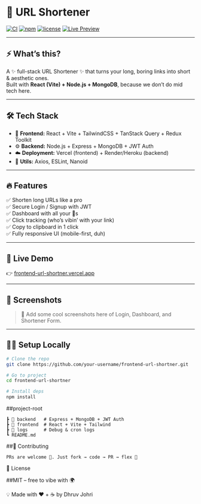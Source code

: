 # 🔗 URL Shortener 

[![CI](https://img.shields.io/badge/CI-passing-brightgreen?style=flat-square&logo=github)](https://github.com/) [![npm](https://img.shields.io/badge/npm-v1.0.0-orange?style=flat-square&logo=npm)](https://www.npmjs.com/) [![license](https://img.shields.io/badge/license-MIT-blue?style=flat-square)](./LICENSE) [![Live Preview](https://img.shields.io/badge/Live-Preview-ff69b4?style=flat-square&logo=vercel)](https://frontend-url-shortner.vercel.app/)  

---

## ⚡ What’s this?
A ✨ full-stack URL Shortener ✨ that turns your long, boring links into short & aesthetic ones.  
Built with **React (Vite) + Node.js + MongoDB**, because we don’t do mid tech here.  

---

## 🛠️ Tech Stack
- 🎨 **Frontend:** React + Vite + TailwindCSS + TanStack Query + Redux Toolkit  
- ⚙️ **Backend:** Node.js + Express + MongoDB + JWT Auth  
- ☁️ **Deployment:** Vercel (frontend) + Render/Heroku (backend)  
- 🧩 **Utils:** Axios, ESLint, Nanoid  

---

## 🔥 Features
✅ Shorten long URLs like a pro  
✅ Secure Login / Signup with JWT  
✅ Dashboard with all your 🔗s  
✅ Click tracking (who’s vibin’ with your link)  
✅ Copy to clipboard in 1 click  
✅ Fully responsive UI (mobile-first, duh)  

---

## 🚀 Live Demo
👉 [frontend-url-shortner.vercel.app](https://frontend-url-shortner.vercel.app/)  

---

## 🎯 Screenshots
> 📸 Add some cool screenshots here of Login, Dashboard, and Shortener Form.  

---

## 🧑‍💻 Setup Locally
```bash
# Clone the repo
git clone https://github.com/your-username/frontend-url-shortner.git

# Go to project
cd frontend-url-shortner

# Install deps
npm install
```
##project-root
```
┣ 📂 backend   # Express + MongoDB + JWT Auth
┣ 📂 frontend  # React + Vite + Tailwind
┣ 📂 logs      # Debug & cron logs
┗ README.md
```
##🤝 Contributing
```
PRs are welcome 💌. Just fork → code → PR → flex 🚀
```
📜 License

##MIT
 – free to vibe with 🌍

💡 Made with ❤️ + ☕ by Dhruv Johri

